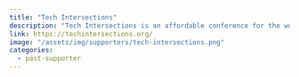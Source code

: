 ```yaml
---
title: "Tech Intersections"
description: "Tech Intersections is an affordable conference for the womxn of color most underrepresented in tech to come together and learn from each other’s successes, challenges, and experiences."
link: https://techintersections.org/
image: "/assets/img/supporters/tech-intersections.png"
categories:
  - past-supporter
---
```

